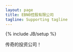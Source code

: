 ```yaml
---
layout: page
title: EBN0控股有限公司
tagline: Supporting tagline
---
```

{% include JB/setup %}

传奇的投资公司！

<br />
<br />
<br />
<br />
<br />
<br />
<br />
<br />
<br />
<br />
<br />
<br />
<br />
<br />
<br />
<br />
<br />
<br />
<br />
<br />
<br />
<br />
<br />
<br />
<br />


